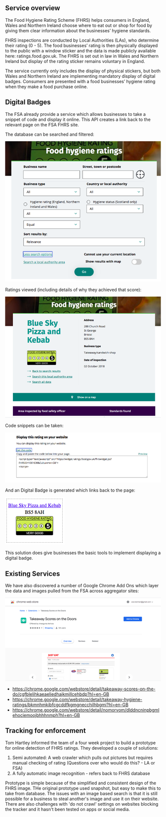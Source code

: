 ## Service overview 

The Food Hygiene Rating Scheme (FHRS) helps consumers in England, Wales and Northern Ireland choose where to eat out or shop for food by giving them clear information about the businesses’ hygiene standards.

FHRS inspections are conducted by Local Authorities (LAs), who determine their rating (0 - 5). The food businesses’ rating is then physically displayed to the public with a window sticker and the data is made publicly available here: ratings.food.gov.uk. The FHRS is set out in law in Wales and Northern Ireland but display of the rating sticker remains voluntary in England.

The service currently only includes the display of physical stickers, but both Wales and Northern Ireland are implementing mandatory display of digital badges. Consumers are presented with a food businesses’ hygiene rating when they make a food purchase online.

## Digital Badges
The FSA already provide a service which allows businesses to take a snippet of code and display it online. This API creates a link back to the relevant page on the FSA FHRS site.

The database can be searched and filtered:

![Uploaded file](uploads/Screen_Shot_2020-03-02_at_20.43.29.png)

Ratings viewed (including details of why they achieved that score):

![Uploaded file](uploads/Screen_Shot_2020-03-02_at_20.45.00.png)

Code snippets can be taken:

![Uploaded file](uploads/Screen_Shot_2020-03-02_at_20.45.18.png)

And an Digital Badge is generated which links back to the page:

![Uploaded file](uploads/Screen_Shot_2020-03-02_at_20.45.25.png)

This solution does give businesses the basic tools to implement displaying a digital badge. 

## Existing Services

We have also discovered a number of Google Chrome Add Ons which layer the data and images pulled from the FSA across aggregator sites:

![Uploaded file](uploads/Screen_Shot_2020-03-02_at_20.54.50.png)

* https://chrome.google.com/webstore/detail/takeaway-scores-on-the-do/cgfblelihkaeaeliedhajkmjllcehbdp?hl=en-GB
* https://chrome.google.com/webstore/detail/takeaway-hygiene-ratings/bkmnhmkibfcgcddfkgmgnecchilhbgmi?hl=en-GB
* https://chrome.google.com/webstore/detail/nomorvom/dlddncninpbgmlehociemoojbhhhnmph?hl=en-GB

## Tracking for enforcement
Tom Hartley informed the team of a four week project to build a prototype for online detection of FHRS ratings. They developed a couple of solutions: 
1. Semi automated: A web crawler which pulls out pictures but requires manual checking of rating (Questions over who would do this? - LA or FSA)
2. A fully automatic image recognition - refers back to FHRS database

Prototype is simple because of the simplified and consistent design of the FHRS image. THe original prototype used snapshot, but easy to make this to take from database. The issues with an image based search is that it is still possible for a business to steal another's image and use it on their website. There are also challenges with 'do not crawl' settings on websites blocking the tracker and it hasn't been tested on apps or social media.

